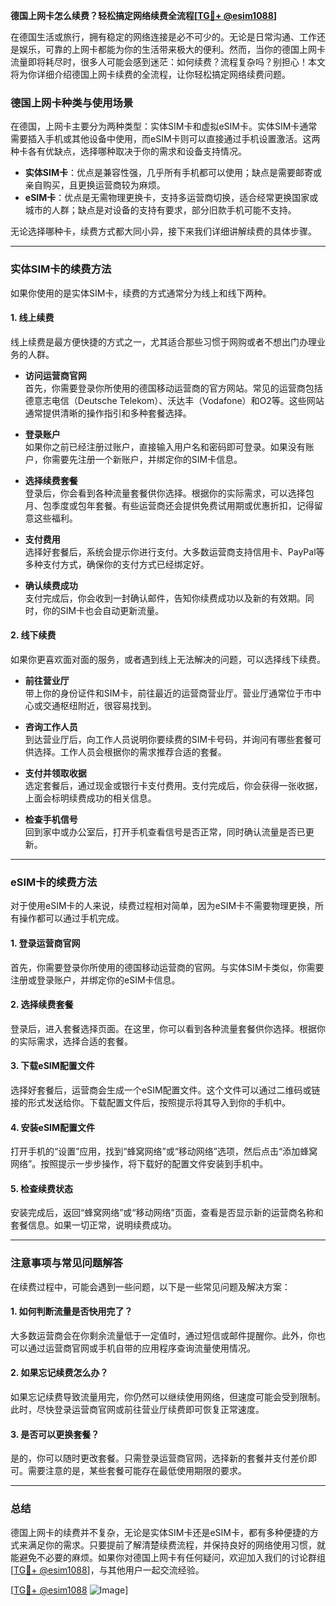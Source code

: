 **德国上网卡怎么续费？轻松搞定网络续费全流程[[TG💪+ @esim1088](https://t.me/s/esim1088)]**

在德国生活或旅行，拥有稳定的网络连接是必不可少的。无论是日常沟通、工作还是娱乐，可靠的上网卡都能为你的生活带来极大的便利。然而，当你的德国上网卡流量即将耗尽时，很多人可能会感到迷茫：如何续费？流程复杂吗？别担心！本文将为你详细介绍德国上网卡续费的全流程，让你轻松搞定网络续费问题。

### 德国上网卡种类与使用场景

在德国，上网卡主要分为两种类型：实体SIM卡和虚拟eSIM卡。实体SIM卡通常需要插入手机或其他设备中使用，而eSIM卡则可以直接通过手机设置激活。这两种卡各有优缺点，选择哪种取决于你的需求和设备支持情况。

- **实体SIM卡**：优点是兼容性强，几乎所有手机都可以使用；缺点是需要邮寄或亲自购买，且更换运营商较为麻烦。
- **eSIM卡**：优点是无需物理更换卡，支持多运营商切换，适合经常更换国家或城市的人群；缺点是对设备的支持有要求，部分旧款手机可能不支持。

无论选择哪种卡，续费方式都大同小异，接下来我们详细讲解续费的具体步骤。

---

### 实体SIM卡的续费方法

如果你使用的是实体SIM卡，续费的方式通常分为线上和线下两种。

#### 1. 线上续费

线上续费是最方便快捷的方式之一，尤其适合那些习惯于网购或者不想出门办理业务的人群。

- **访问运营商官网**  
  首先，你需要登录你所使用的德国移动运营商的官方网站。常见的运营商包括德意志电信（Deutsche Telekom）、沃达丰（Vodafone）和O2等。这些网站通常提供清晰的操作指引和多种套餐选择。

- **登录账户**  
  如果你之前已经注册过账户，直接输入用户名和密码即可登录。如果没有账户，你需要先注册一个新账户，并绑定你的SIM卡信息。

- **选择续费套餐**  
  登录后，你会看到各种流量套餐供你选择。根据你的实际需求，可以选择包月、包季度或包年套餐。有些运营商还会提供免费试用期或优惠折扣，记得留意这些福利。

- **支付费用**  
  选择好套餐后，系统会提示你进行支付。大多数运营商支持信用卡、PayPal等多种支付方式，确保你的支付方式已经绑定好。

- **确认续费成功**  
  支付完成后，你会收到一封确认邮件，告知你续费成功以及新的有效期。同时，你的SIM卡也会自动更新流量。

#### 2. 线下续费

如果你更喜欢面对面的服务，或者遇到线上无法解决的问题，可以选择线下续费。

- **前往营业厅**  
  带上你的身份证件和SIM卡，前往最近的运营商营业厅。营业厅通常位于市中心或交通枢纽附近，很容易找到。

- **咨询工作人员**  
  到达营业厅后，向工作人员说明你要续费的SIM卡号码，并询问有哪些套餐可供选择。工作人员会根据你的需求推荐合适的套餐。

- **支付并领取收据**  
  选定套餐后，通过现金或银行卡支付费用。支付完成后，你会获得一张收据，上面会标明续费成功的相关信息。

- **检查手机信号**  
  回到家中或办公室后，打开手机查看信号是否正常，同时确认流量是否已更新。

---

### eSIM卡的续费方法

对于使用eSIM卡的人来说，续费过程相对简单，因为eSIM卡不需要物理更换，所有操作都可以通过手机完成。

#### 1. 登录运营商官网

首先，你需要登录你所使用的德国移动运营商的官网。与实体SIM卡类似，你需要注册或登录账户，并绑定你的eSIM卡信息。

#### 2. 选择续费套餐

登录后，进入套餐选择页面。在这里，你可以看到各种流量套餐供你选择。根据你的实际需求，选择合适的套餐。

#### 3. 下载eSIM配置文件

选择好套餐后，运营商会生成一个eSIM配置文件。这个文件可以通过二维码或链接的形式发送给你。下载配置文件后，按照提示将其导入到你的手机中。

#### 4. 安装eSIM配置文件

打开手机的“设置”应用，找到“蜂窝网络”或“移动网络”选项，然后点击“添加蜂窝网络”。按照提示一步步操作，将下载好的配置文件安装到手机中。

#### 5. 检查续费状态

安装完成后，返回“蜂窝网络”或“移动网络”页面，查看是否显示新的运营商名称和套餐信息。如果一切正常，说明续费成功。

---

### 注意事项与常见问题解答

在续费过程中，可能会遇到一些问题，以下是一些常见问题及解决方案：

#### 1. 如何判断流量是否快用完了？

大多数运营商会在你剩余流量低于一定值时，通过短信或邮件提醒你。此外，你也可以通过运营商官网或手机自带的应用程序查询流量使用情况。

#### 2. 如果忘记续费怎么办？

如果忘记续费导致流量用完，你仍然可以继续使用网络，但速度可能会受到限制。此时，尽快登录运营商官网或前往营业厅续费即可恢复正常速度。

#### 3. 是否可以更换套餐？

是的，你可以随时更改套餐。只需登录运营商官网，选择新的套餐并支付差价即可。需要注意的是，某些套餐可能存在最低使用期限的要求。

---

### 总结

德国上网卡的续费并不复杂，无论是实体SIM卡还是eSIM卡，都有多种便捷的方式来满足你的需求。只要提前了解清楚续费流程，并保持良好的网络使用习惯，就能避免不必要的麻烦。如果你对德国上网卡有任何疑问，欢迎加入我们的讨论群组[[TG💪+ @esim1088](https://t.me/s/esim1088)]，与其他用户一起交流经验。

[[TG💪+ @esim1088](https://t.me/s/esim1088) ![Image](https://i.postimg.cc/4NQfJmqS/Snipaste-2025-05-13-00-14-12.png)]